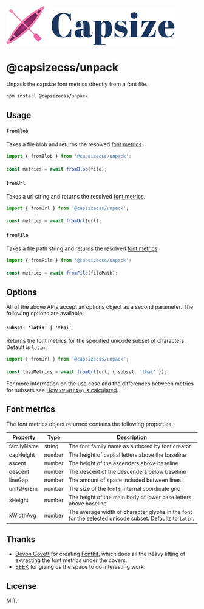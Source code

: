 <img src="https://raw.githubusercontent.com/seek-oss/capsize/HEAD/images/capsize-header.png" alt="Capsize" title="Capsize" width="443px" />
<br/>

# @capsizecss/unpack

Unpack the capsize font metrics directly from a font file.

```bash
npm install @capsizecss/unpack
```

## Usage

#### `fromBlob`

Takes a file blob and returns the resolved [font metrics](#font-metrics).

```ts
import { fromBlob } from '@capsizecss/unpack';

const metrics = await fromBlob(file);
```

#### `fromUrl`

Takes a url string and returns the resolved [font metrics](#font-metrics).

```ts
import { fromUrl } from '@capsizecss/unpack';

const metrics = await fromUrl(url);
```

#### `fromFile`

Takes a file path string and returns the resolved [font metrics](#font-metrics).

```ts
import { fromFile } from '@capsizecss/unpack';

const metrics = await fromFile(filePath);
```

## Options

All of the above APIs accept an options object as a second parameter.
The following options are available:

#### `subset: 'latin' | 'thai'`

Returns the font metrics for the specified unicode subset of characters. Default is `latin`.

```ts
import { fromUrl } from '@capsizecss/unpack';

const thaiMetrics = await fromUrl(url, { subset: 'thai' });
```

For more information on the use case and the differences between metrics for subsets see [How `xWidthAvg` is calculated].

[how `xwidthavg` is calculated]: ../metrics/README.md#how-xwidthavg-is-calculated

## Font metrics

The font metrics object returned contains the following properties:

| Property   | Type   | Description                                                                                            |
| ---------- | ------ | ------------------------------------------------------------------------------------------------------ |
| familyName | string | The font family name as authored by font creator                                                       |
| capHeight  | number | The height of capital letters above the baseline                                                       |
| ascent     | number | The height of the ascenders above baseline                                                             |
| descent    | number | The descent of the descenders below baseline                                                           |
| lineGap    | number | The amount of space included between lines                                                             |
| unitsPerEm | number | The size of the font’s internal coordinate grid                                                        |
| xHeight    | number | The height of the main body of lower case letters above baseline                                       |
| xWidthAvg  | number | The average width of character glyphs in the font for the selected unicode subset. Defaults to `latin`. |

## Thanks

- [Devon Govett](https://github.com/devongovett) for creating [Fontkit](https://github.com/foliojs/fontkit), which does all the heavy lifting of extracting the font metrics under the covers.
- [SEEK](https://www.seek.com.au) for giving us the space to do interesting work.

## License

MIT.
